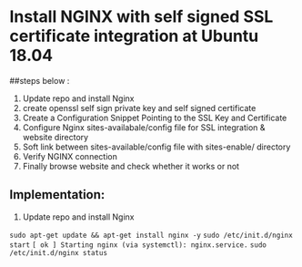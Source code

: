 # Install NGINX with self signed SSL certificate integration at Ubuntu 18.04
##steps below :
1. Update repo and install Nginx 
2. create openssl self sign private key and self signed certificate 
3. Create a Configuration Snippet Pointing to the SSL Key and Certificate
4. Configure Nginx sites-availabale/config file for SSL integration & website directory
5. Soft link between sites-available/config file   with sites-enable/ directory
6. Verify NGINX connection
7. Finally browse website and check whether it works or not 

## Implementation:
1. Update repo and install Nginx 

` sudo apt-get update && apt-get install nginx -y `
` sudo /etc/init.d/nginx start `
`[ ok ] Starting nginx (via systemctl): nginx.service.`
`sudo /etc/init.d/nginx status`
